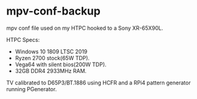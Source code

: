 # mpv-conf-backup

mpv conf file used on my HTPC hooked to a Sony XR-65X90L.

HTPC Specs:
- Windows 10 1809 LTSC 2019
- Ryzen 2700 stock(65W TDP).
- Vega64 with silent bios(200W TDP).
- 32GB DDR4 2933MHz RAM.

TV calibrated to D65P3/BT.1886 using HCFR and a RPi4 pattern generator running PGenerator.

